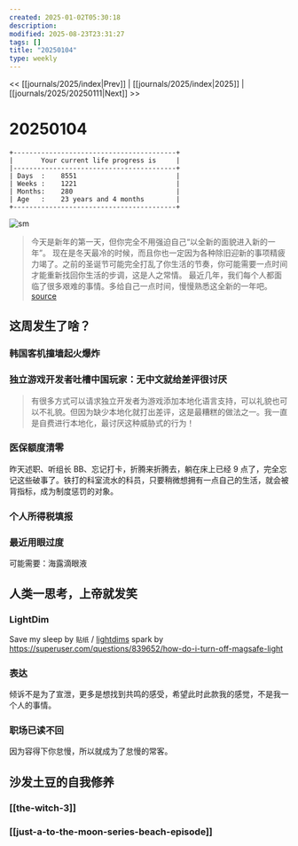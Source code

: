 ```yaml
---
created: 2025-01-02T05:30:18
description: 
modified: 2025-08-23T23:31:27
tags: []
title: "20250104"
type: weekly
---
```


<< [[journals/2025/index|Prev]] | [[journals/2025/index|2025]] | [[journals/2025/20250111|Next]] >>

# 20250104

```shell
+-----------------------------------------+
|       Your current life progress is     |
|-----------------------------------------+
| Days  :    8551                         |
| Weeks :    1221                         |
| Months:    280                          |
| Age   :    23 years and 4 months        |
+-----------------------------------------+
```

![sm](https://img.owspace.com/Public/uploads/Download/2024/1231.jpg)

> 今天是新年的第一天，但你完全不用强迫自己“以全新的面貌进入新的一年”。
> 现在是冬天最冷的时候，而且你也一定因为各种除旧迎新的事项精疲力竭了。之前的圣诞节可能完全打乱了你生活的节奏，你可能需要一点时间才能重新找回你生活的步调，这是人之常情。
> 最近几年，我们每个人都面临了很多艰难的事情。多给自己一点时间，慢慢熟悉这全新的一年吧。
> [source](https://twitter.com/imbethmccoll/status/1741828137728491831)

## 这周发生了啥？

### 韩国客机撞墙起火爆炸

### 独立游戏开发者吐槽中国玩家：无中文就给差评很讨厌

> 有很多方式可以请求独立开发者为游戏添加本地化语言支持，可以礼貌也可以不礼貌。但因为缺少本地化就打出差评，这是最糟糕的做法之一。我一直是自费进行本地化，最讨厌这种威胁式的行为！

### 医保额度清零

昨天述职、听组长 BB、忘记打卡，折腾来折腾去，躺在床上已经 9 点了，完全忘记这些破事了。铁打的科室流水的科员，只要稍微想拥有一点自己的生活，就会被背指标，成为制度惩罚的对象。

### 个人所得税填报

### 最近用眼过度

可能需要：海露滴眼液

## 人类一思考，上帝就发笑

### LightDim

Save my sleep by `贴纸` / [lightdims](https://lightdims.com/index.php) spark by https://superuser.com/questions/839652/how-do-i-turn-off-magsafe-light

### 表达

倾诉不是为了宣泄，更多是想找到共鸣的感受，希望此时此款我的感觉，不是我一个人的事情。

### 职场已读不回

因为容得下你怠慢，所以就成为了怠慢的常客。

## 沙发土豆的自我修养

### [[the-witch-3]]

### [[just-a-to-the-moon-series-beach-episode]]
